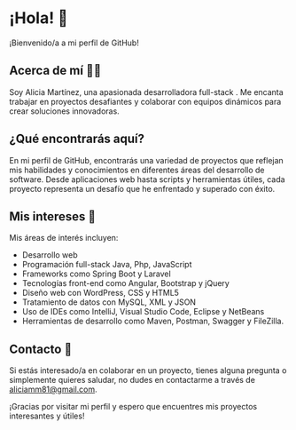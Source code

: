 # ¡Hola! 👋

¡Bienvenido/a a mi perfil de GitHub!

## Acerca de mí :pouting_woman:

Soy Alicia Martínez, una apasionada desarrolladora full-stack . Me encanta trabajar en proyectos desafiantes y colaborar con equipos dinámicos para crear soluciones innovadoras.

## ¿Qué encontrarás aquí?

En mi perfil de GitHub, encontrarás una variedad de proyectos que reflejan mis habilidades y conocimientos en diferentes áreas del desarrollo de software. Desde aplicaciones web hasta scripts y herramientas útiles, cada proyecto representa un desafío que he enfrentado y superado con éxito.

## Mis intereses 🔭

Mis áreas de interés incluyen: 
* Desarrollo web
* Programación full-stack Java, Php, JavaScript
* Frameworks como Spring Boot y Laravel
* Tecnologías front-end como Angular, Bootstrap y jQuery
* Diseño web con WordPress, CSS y HTML5
* Tratamiento de datos con MySQL, XML y JSON
* Uso de IDEs como IntelliJ, Visual Studio Code, Eclipse y NetBeans
* Herramientas de desarrollo como Maven, Postman, Swagger y FileZilla.

## Contacto 💬

Si estás interesado/a en colaborar en un proyecto, tienes alguna pregunta o simplemente quieres saludar, no dudes en contactarme a través de aliciamm81@gmail.com.

¡Gracias por visitar mi perfil y espero que encuentres mis proyectos interesantes y útiles!


<!--
**aliciamm81/aliciamm81** is a ✨ _special_ ✨ repository because its `README.md` (this file) appears on your GitHub profile.

Here are some ideas to get you started:

- 🔭 I’m currently working on ...
- 🌱 I’m currently learning ...
- 👯 I’m looking to collaborate on ...
- 🤔 I’m looking for help with ...
- 💬 Ask me about ...
- 📫 How to reach me: ...
- 😄 Pronouns: ...
- ⚡ Fun fact: ...
-->
